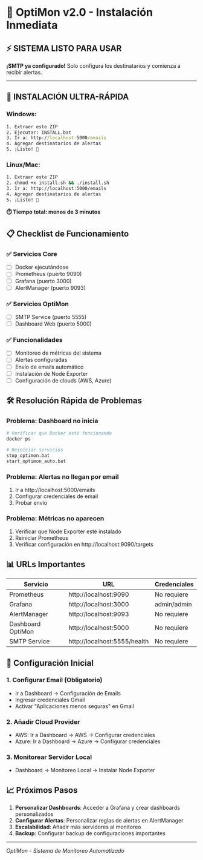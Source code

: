 # 🎉 OptiMon v2.0 - Instalación Inmediata

## ⚡ SISTEMA LISTO PARA USAR

**¡SMTP ya configurado!** Solo configura los destinatarios y comienza a recibir alertas.

---

## 🚀 INSTALACIÓN ULTRA-RÁPIDA

### Windows:
```cmd
1. Extraer este ZIP
2. Ejecutar: INSTALL.bat  
3. Ir a: http://localhost:5000/emails
4. Agregar destinatarios de alertas
5. ¡Listo! 🎉
```

### Linux/Mac:
```bash
1. Extraer este ZIP
2. chmod +x install.sh && ./install.sh
3. Ir a: http://localhost:5000/emails  
4. Agregar destinatarios de alertas
5. ¡Listo! 🎉
```

**⏱️ Tiempo total: menos de 3 minutos**

## 📋 Checklist de Funcionamiento

### ✅ Servicios Core
- [ ] Docker ejecutándose
- [ ] Prometheus (puerto 9090)
- [ ] Grafana (puerto 3000)
- [ ] AlertManager (puerto 9093)

### ✅ Servicios OptiMon
- [ ] SMTP Service (puerto 5555)
- [ ] Dashboard Web (puerto 5000)

### ✅ Funcionalidades
- [ ] Monitoreo de métricas del sistema
- [ ] Alertas configuradas
- [ ] Envío de emails automático
- [ ] Instalación de Node Exporter
- [ ] Configuración de clouds (AWS, Azure)

## 🛠️ Resolución Rápida de Problemas

### Problema: Dashboard no inicia
```bash
# Verificar que Docker esté funcionando
docker ps

# Reiniciar servicios
stop_optimon.bat
start_optimon_auto.bat
```

### Problema: Alertas no llegan por email
1. Ir a http://localhost:5000/emails
2. Configurar credenciales de email
3. Probar envío

### Problema: Métricas no aparecen
1. Verificar que Node Exporter esté instalado
2. Reiniciar Prometheus
3. Verificar configuración en http://localhost:9090/targets

## 📊 URLs Importantes

| Servicio | URL | Credenciales |
|----------|-----|-------------|
| Prometheus | http://localhost:9090 | No requiere |
| Grafana | http://localhost:3000 | admin/admin |
| AlertManager | http://localhost:9093 | No requiere |
| Dashboard OptiMon | http://localhost:5000 | No requiere |
| SMTP Service | http://localhost:5555/health | No requiere |

## 🎯 Configuración Inicial

### 1. Configurar Email (Obligatorio)
- Ir a Dashboard → Configuración de Emails
- Ingresar credenciales Gmail
- Activar "Aplicaciones menos seguras" en Gmail

### 2. Añadir Cloud Provider
- AWS: Ir a Dashboard → AWS → Configurar credenciales
- Azure: Ir a Dashboard → Azure → Configurar credenciales

### 3. Monitorear Servidor Local
- Dashboard → Monitoreo Local → Instalar Node Exporter

## 📈 Próximos Pasos

1. **Personalizar Dashboards**: Acceder a Grafana y crear dashboards personalizados
2. **Configurar Alertas**: Personalizar reglas de alertas en AlertManager
3. **Escalabilidad**: Añadir más servidores al monitoreo
4. **Backup**: Configurar backup de configuraciones importantes

---
*OptiMon - Sistema de Monitoreo Automatizado*